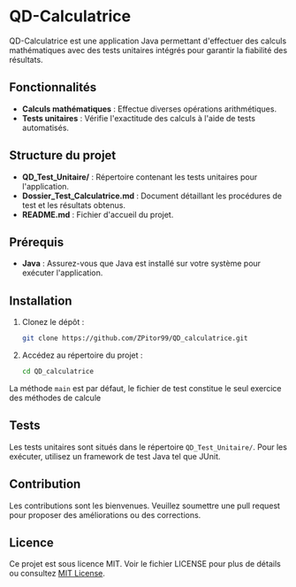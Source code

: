 # QD-Calculatrice

QD-Calculatrice est une application Java permettant d'effectuer des calculs mathématiques avec des tests unitaires intégrés pour garantir la fiabilité des résultats.

## Fonctionnalités

- **Calculs mathématiques** : Effectue diverses opérations arithmétiques.
- **Tests unitaires** : Vérifie l'exactitude des calculs à l'aide de tests automatisés.

## Structure du projet

- **QD_Test_Unitaire/** : Répertoire contenant les tests unitaires pour l'application.
- **Dossier_Test_Calculatrice.md** : Document détaillant les procédures de test et les résultats obtenus.
- **README.md** : Fichier d'accueil du projet.

## Prérequis

- **Java** : Assurez-vous que Java est installé sur votre système pour exécuter l'application.

## Installation

1. Clonez le dépôt :
   ```bash
   git clone https://github.com/ZPitor99/QD_calculatrice.git
   ```
2. Accédez au répertoire du projet :
   ```bash
   cd QD_calculatrice
   ```
La méthode `main` est par défaut, le fichier de test constitue le seul exercice des méthodes de calcule
   

## Tests

Les tests unitaires sont situés dans le répertoire `QD_Test_Unitaire/`. Pour les exécuter, utilisez un framework de test Java tel que JUnit.

## Contribution

Les contributions sont les bienvenues. Veuillez soumettre une pull request pour proposer des améliorations ou des corrections.

## Licence

Ce projet est sous licence MIT. Voir le fichier LICENSE pour plus de détails ou consultez [MIT License](https://mit-license.org/).
